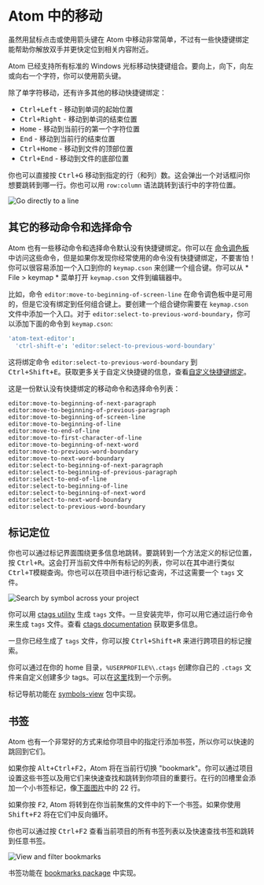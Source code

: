 # Atom 中的移动

虽然用鼠标点击或使用箭头键在 Atom 中移动非常简单，不过有一些快捷键绑定能帮助你解放双手并更快定位到相关内容附近。

Atom 已经支持所有标准的 Windows 光标移动快捷键组合。要向上，向下，向左或向右一个字符，你可以使用箭头键。

除了单字符移动，还有许多其他的移动快捷键绑定：

* <kbd>Ctrl+Left</kbd> - 移动到单词的起始位置
* <kbd>Ctrl+Right</kbd> - 移动到单词的结束位置
* <kbd>Home</kbd> - 移动到当前行的第一个字符位置
* <kbd>End</kbd> - 移动到当前行的结束位置
* <kbd>Ctrl+Home</kbd> - 移动到文件的顶部位置
* <kbd>Ctrl+End</kbd> - 移动到文件的底部位置

你也可以直接按 <kbd>Ctrl+G</kbd> 移动到指定的行（和列）数。这会弹出一个对话框问你想要跳转到哪一行。你也可以用 `row:column` 语法跳转到该行中的字符位置。

![Go directly to a line](https://flight-manual.atom.io/using-atom/images/goto.png)

## 其它的移动命令和选择命令

Atom 也有一些移动命令和选择命令默认没有快捷键绑定。你可以在 [命令调色板](/linux/chapter1/atom-basics?id=命令调色板) 中访问这些命令，但是如果你发现你经常使用的命令没有快捷键绑定，不要害怕！你可以很容易添加一个入口到你的 `keymap.cson` 来创建一个组合键。你可以从 * File > keymap * 菜单打开 `keymap.cson` 文件到编辑器中。

比如，命令 `editor:move-to-beginning-of-screen-line` 在命令调色板中是可用的，但是它没有绑定到任何组合键上。要创建一个组合键你需要在 `keymap.cson` 文件中添加一个入口。对于 `editor:select-to-previous-word-boundary`，你可以添加下面的命令到 `keymap.cson`:

```cson
'atom-text-editor':
  'ctrl-shift-e': 'editor:select-to-previous-word-boundary'
```

这将绑定命令 `editor:select-to-previous-word-boundary` 到 <kbd>Ctrl+Shift+E</kbd>。获取更多关于自定义快捷键的信息，查看[自定义快捷键绑定](linux/chapter2/basic-customization?id=自定义快捷键绑定)。

这是一份默认没有快捷绑定的移动命令和选择命令列表：

```
editor:move-to-beginning-of-next-paragraph
editor:move-to-beginning-of-previous-paragraph
editor:move-to-beginning-of-screen-line
editor:move-to-beginning-of-line
editor:move-to-end-of-line
editor:move-to-first-character-of-line
editor:move-to-beginning-of-next-word
editor:move-to-previous-word-boundary
editor:move-to-next-word-boundary
editor:select-to-beginning-of-next-paragraph
editor:select-to-beginning-of-previous-paragraph
editor:select-to-end-of-line
editor:select-to-beginning-of-line
editor:select-to-beginning-of-next-word
editor:select-to-next-word-boundary
editor:select-to-previous-word-boundary
```

## 标记定位

你也可以通过标记界面围绕更多信息地跳转。要跳转到一个方法定义的标记位置，按 <kbd>Ctrl+R</kbd>。这会打开当前文件中所有标记的列表，你可以在其中进行类似 <kbd>Ctrl+T</kbd>模糊查询。你也可以在项目中进行标记查询，不过这需要一个 `tags` 文件。

![Search by symbol across your project](https://flight-manual.atom.io/using-atom/images/symbol.png)

你可以用 [ctags utility](https://ctags.io/) 生成 `tags` 文件。一旦安装完毕，你可以用它通过运行命令来生成 `tags` 文件。查看 [ctags documentation](https://docs.ctags.io/en/latest/) 获取更多信息。

一旦你已经生成了 `tags` 文件，你可以按 <kbd>Ctrl+Shift+R</kbd> 来进行跨项目的标记搜索。

你可以通过在你的 home 目录，`%USERPROFILE%\.ctags` 创建你自己的 `.ctags` 文件来自定义创建多少 tags。可以在[这里](https://github.com/atom/symbols-view/blob/master/lib/ctags-config)找到一个示例。

标记导航功能在 [symbols-view](https://github.com/atom/symbols-view) 包中实现。

## 书签

Atom 也有一个非常好的方式来给你项目中的指定行添加书签，所以你可以快速的跳回到它们。

如果你按 <kbd>Alt+Ctrl+F2</kbd>，Atom 将在当前行切换 "bookmark"。你可以通过项目设置这些书签以及用它们来快速查找和跳转到你项目的重要行。在行的凹槽里会添加一个小书签标记，像[下面图片](/linux/chapter2/moving-in-atom?id=bookmarks-image)中的 22 行。

如果你按 <kbd>F2</kbd>, Atom 将转到在你当前聚焦的文件中的下一个书签。如果你使用 <kbd>Shift+F2</kbd> 将在它们中反向循环。

你也可以通过按 <kbd>Ctrl+F2</kbd> 查看当前项目的所有书签列表以及快速查找书签和跳转到任意书签。

<a id="bookmarks-image"></a>
![View and filter bookmarks](https://flight-manual.atom.io/using-atom/images/bookmarks.png)

书签功能在 [bookmarks package](https://github.com/atom/bookmarks) 中实现。
